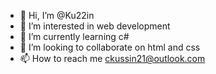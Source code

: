 - 👋 Hi, I’m @Ku22in
- 👀 I’m interested in web development
- 🌱 I’m currently learning c#
- 💞️ I’m looking to collaborate on html and css
- 📫 How to reach me ckussin21@outlook.com

<!---
Ku22in/Ku22in is a ✨ special ✨ repository because its `README.md` (this file) appears on your GitHub profile.
You can click the Preview link to take a look at your changes.
--->
